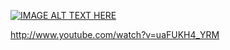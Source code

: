 [![IMAGE ALT TEXT HERE](http://img.youtube.com/vi/uaFUKH4_YRM/0.jpg)](http://www.youtube.com/watch?v=uaFUKH4_YRM)

http://www.youtube.com/watch?v=uaFUKH4_YRM